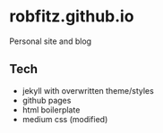 # robfitz.github.io
Personal site and blog

## Tech
* jekyll with overwritten theme/styles
* github pages
* html boilerplate
* medium css (modified)
